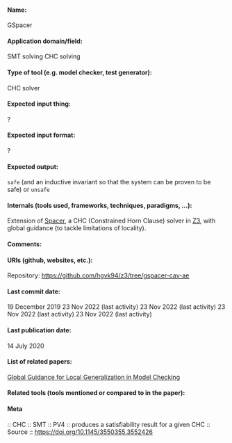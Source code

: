 #### Name:
GSpacer

#### Application domain/field:
SMT solving
CHC solving

#### Type of tool (e.g. model checker, test generator):
CHC solver

#### Expected input thing:
?

#### Expected input format:
?

#### Expected output:
`safe` (and an inductive invariant so that the system can be proven to be safe) or `unsafe`

#### Internals (tools used, frameworks, techniques, paradigms, ...):
Extension of [Spacer](Spacer.md), a CHC (Constrained Horn Clause) solver in [Z3](SMT/Z3.md), with global guidance (to tackle limitations of locality).

#### Comments:

#### URIs (github, websites, etc.):
Repository: https://github.com/hgvk94/z3/tree/gspacer-cav-ae

#### Last commit date:
19 December 2019
23 Nov 2022 (last activity)
23 Nov 2022 (last activity)
23 Nov 2022 (last activity)
23 Nov 2022 (last activity)

#### Last publication date:
14 July 2020

#### List of related papers:
[Global Guidance for Local Generalization in Model Checking](https://doi.org/10.1007/978-3-030-53291-8_7)

#### Related tools (tools mentioned or compared to in the paper):

#### Meta
:: CHC
:: SMT
:: PV4 :: produces a satisfiability result for a given CHC
:: Source :: https://doi.org/10.1145/3550355.3552426
